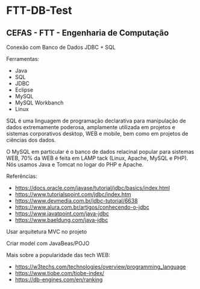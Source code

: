 # FTT-DB-Test
## CEFAS - FTT - Engenharia de Computação
Conexão com Banco de Dados JDBC + SQL

Ferramentas:

- Java
- SQL
- JDBC
- Eclipse
- MySQL
- MySQL Workbanch
- Linux

SQL é uma linguagem de programação declarativa para manipulação de dados extremamente poderosa, amplamente utilizada em projetos e sistemas corporativos desktop, WEB e mobile, bem como em projetos de ciências dos dados.

O MySQL em particular é o banco de dados relacinal popular para sistemas WEB, 70% da WEB é feita em LAMP tack (Linux, Apache, MySQL e PHP). Nós usamos Java e Tomcat no logar do PHP e Apache. 

Referências:

- https://docs.oracle.com/javase/tutorial/jdbc/basics/index.html
- https://www.tutorialspoint.com/jdbc/index.htm
- https://www.devmedia.com.br/jdbc-tutorial/6638
- https://www.alura.com.br/artigos/conhecendo-o-jdbc
- https://www.javatpoint.com/java-jdbc
- https://www.baeldung.com/java-jdbc

Usar arquitetura MVC no projeto

Criar model com JavaBeas/POJO

Mais sobre a popularidade das tech WEB:

- https://w3techs.com/technologies/overview/programming_language
- https://www.tiobe.com/tiobe-index/
- https://db-engines.com/en/ranking
